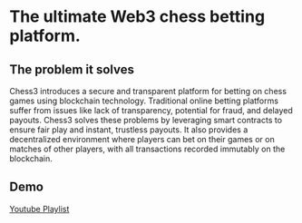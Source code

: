 # The ultimate Web3 chess betting platform.

## The problem it solves

Chess3 introduces a secure and transparent platform for betting on chess games using blockchain technology. Traditional online betting platforms suffer from issues like lack of transparency, potential for fraud, and delayed payouts. Chess3 solves these problems by leveraging smart contracts to ensure fair play and instant, trustless payouts. It also provides a decentralized environment where players can bet on their games or on matches of other players, with all transactions recorded immutably on the blockchain.

## Demo

[Youtube Playlist](https://www.youtube.com/playlist?list=PL2cLK5CEb0dOHIPAtGbK86IjT4O-ulk0q)

